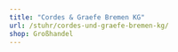 ```yaml
---
title: "Cordes & Graefe Bremen KG"
url: /stuhr/cordes-und-graefe-bremen-kg/
shop: Großhandel
---
```

